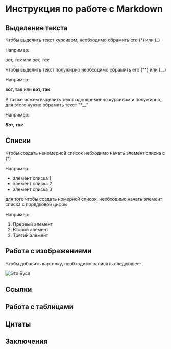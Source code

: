 # Инструкция по работе с Markdown

## Выделение текста

Чтобы выделить текст курсивом, необходимо обрамить его (*) или (_)

Например: 

*вот, так* 
или 
_вот, так_

Чтобы выделить текст полужирно необходимо обрамить его (**) или (__)

Например:

**вот, так**
или 
__вот, так__

А также иожем выделить текст одновременно курсивом и полужирно, для этого нужно обрамить текст "*__"

Например:

*__Вот, так__*

## Списки
Чтобы создать неномерной список небходимо начать элемент списка с (*)

Например:

* элемент списка 1
* элемент списка 2
* элемент списка 3

для того чтобы создать номерной список, необходимо начать элемент списка с порядковой цифры

Например:

1. Прервый элемент
2. Второй элемент
3. Третий элемент

## Работа с изображениями

Чтобы добавить картинку, необходимо написать следуюшее:

![Это Буся](busa.jpg)

## Ссылки

## Работа с таблицами

## Цитаты

## Заключения